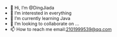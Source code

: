 - 👋 Hi, I’m @DingJiada
- 👀 I’m interested in everything
- 🌱 I’m currently learning Java
- 💞️ I’m looking to collaborate on ...
- 📫 How to reach me email:2101999539@qq.com

<!---
DingJiada/DingJiada is a ✨ special ✨ repository because its `README.md` (this file) appears on your GitHub profile.
You can click the Preview link to take a look at your changes.
--->
